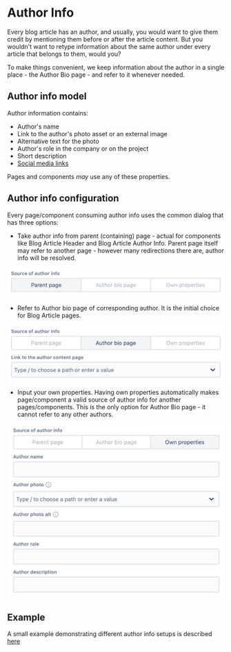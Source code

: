 # Author Info

Every blog article has an author, and usually, you would want to give them credit by mentioning them before or after the article content.
But you wouldn't want to retype information about the same author under every article that belongs to them, would you?

To make things convenient, we keep information about the author in a single place - the Author Bio page - and refer to it whenever needed.

## Author info model

Author information contains:

* Author's name
* Link to the author's photo asset or an external image
* Alternative text for the photo
* Author's role in the company or on the project
* Short description
* <a href="../components/blogarticleauthorbio#socialmedia">Social media links</a>

Pages and components _may_ use any of these properties.

## <a name="config">Author info configuration</a>

Every page/component consuming author info uses the common dialog that has three options:

* Take author info from parent (containing) page - actual for components like Blog Article Header and Blog Article Author Info. Parent page itself may refer to another page - however many redirections there are, author info will be resolved.
<p align="center" width="100%">
    <img src="./_images/author-info-dialog-parent.png">
</p>

* Refer to Author bio page of corresponding author. It is the initial choice for Blog Article pages.
<p align="center" width="100%">
    <img src="./_images/author-info-dialog-author.png">
</p>

* Input your own properties. Having own properties automatically makes page/component a valid source of author info for another pages/components. This is the only option for Author Bio page - it cannot refer to any other authors.
<p align="center" width="100%">
    <img src="./_images/author-info-dialog-ownproperties.png">
</p>

## Example

A small example demonstrating different author info setups is described <a href="./example">here</a>
